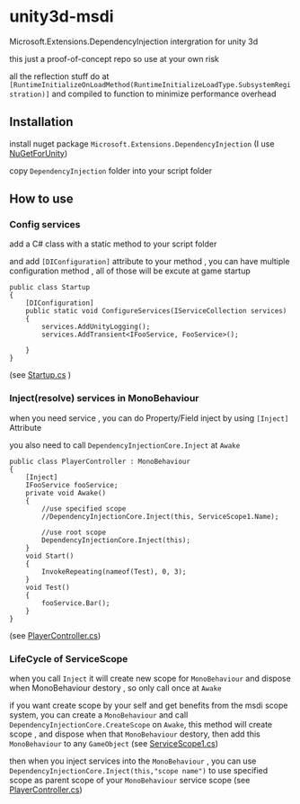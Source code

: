 # unity3d-msdi
Microsoft.Extensions.DependencyInjection intergration for unity 3d

this just a proof-of-concept repo so use at your own risk

all the reflection stuff do at `[RuntimeInitializeOnLoadMethod(RuntimeInitializeLoadType.SubsystemRegistration)]`
and compiled to function to minimize performance overhead

## Installation

 install nuget package `Microsoft.Extensions.DependencyInjection` (I use [NuGetForUnity](https://github.com/GlitchEnzo/NuGetForUnity))

 copy `DependencyInjection` folder into your script folder

## How to use

### Config services

add a C# class with a static method to your script folder

and add `[DIConfiguration]` attribute to your method , you can have multiple configuration method , all of those will be excute at game startup

```
public class Startup
{
    [DIConfiguration]
    public static void ConfigureServices(IServiceCollection services)
    {
        services.AddUnityLogging();
        services.AddTransient<IFooService, FooService>();

    }
}
```
(see [Startup.cs](Startup.cs) )

### Inject(resolve) services in MonoBehaviour

when you need service , you can do Property/Field inject by using `[Inject]` Attribute

you also need to call `DependencyInjectionCore.Inject` at `Awake`

```
public class PlayerController : MonoBehaviour
{
    [Inject]
    IFooService fooService;
    private void Awake()
    {
        //use specified scope
        //DependencyInjectionCore.Inject(this, ServiceScope1.Name);
        
        //use root scope
        DependencyInjectionCore.Inject(this);
    }
    void Start()
    {
        InvokeRepeating(nameof(Test), 0, 3);
    }
    void Test()
    {
        fooService.Bar();
    }
}
```
(see [PlayerController.cs](PlayerController.cs))


### LifeCycle of ServiceScope

when you call `Inject` it will create new scope for `MonoBehaviour` and dispose when MonoBehaviour destory , so only call once at `Awake`

if you want create scope by your self and get benefits from the msdi scope system, you can create a `MonoBehaviour` and call ` DependencyInjectionCore.CreateScope` on `Awake`, this method will create scope , and dispose when that `MonoBehaviour` destory, then add this `MonoBehaviour` to any `GameObject`
(see [ServiceScope1.cs](ServiceScope1.cs))

then when you inject services into the `MonoBehaviour` , you can use `DependencyInjectionCore.Inject(this,"scope name")` to use specified scope as parent scope of your `MonoBehaviour` service scope
(see [PlayerController.cs](PlayerController.cs))


